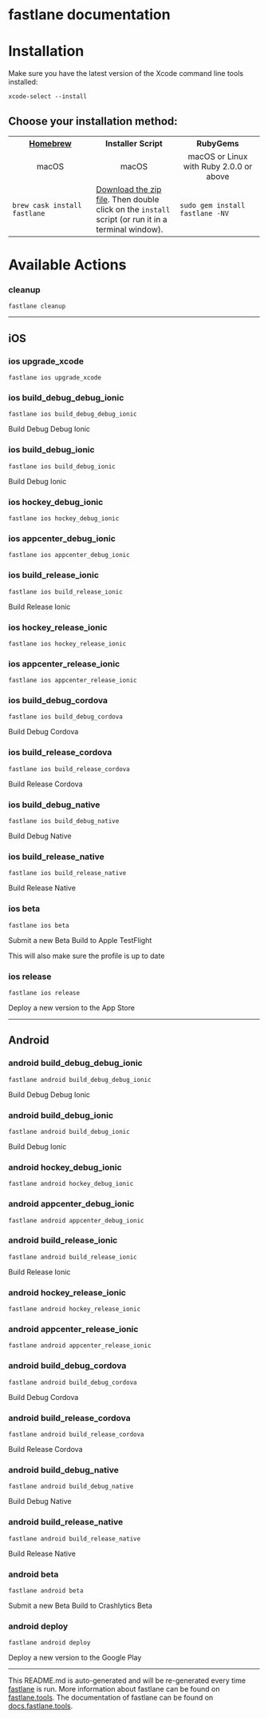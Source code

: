 fastlane documentation
================
# Installation

Make sure you have the latest version of the Xcode command line tools installed:

```
xcode-select --install
```

## Choose your installation method:

<table width="100%" >
<tr>
<th width="33%"><a href="http://brew.sh">Homebrew</a></th>
<th width="33%">Installer Script</th>
<th width="33%">RubyGems</th>
</tr>
<tr>
<td width="33%" align="center">macOS</td>
<td width="33%" align="center">macOS</td>
<td width="33%" align="center">macOS or Linux with Ruby 2.0.0 or above</td>
</tr>
<tr>
<td width="33%"><code>brew cask install fastlane</code></td>
<td width="33%"><a href="https://download.fastlane.tools">Download the zip file</a>. Then double click on the <code>install</code> script (or run it in a terminal window).</td>
<td width="33%"><code>sudo gem install fastlane -NV</code></td>
</tr>
</table>

# Available Actions
### cleanup
```
fastlane cleanup
```


----

## iOS
### ios upgrade_xcode
```
fastlane ios upgrade_xcode
```

### ios build_debug_debug_ionic
```
fastlane ios build_debug_debug_ionic
```
Build Debug Debug Ionic
### ios build_debug_ionic
```
fastlane ios build_debug_ionic
```
Build Debug Ionic
### ios hockey_debug_ionic
```
fastlane ios hockey_debug_ionic
```

### ios appcenter_debug_ionic
```
fastlane ios appcenter_debug_ionic
```

### ios build_release_ionic
```
fastlane ios build_release_ionic
```
Build Release Ionic
### ios hockey_release_ionic
```
fastlane ios hockey_release_ionic
```

### ios appcenter_release_ionic
```
fastlane ios appcenter_release_ionic
```

### ios build_debug_cordova
```
fastlane ios build_debug_cordova
```
Build Debug Cordova
### ios build_release_cordova
```
fastlane ios build_release_cordova
```
Build Release Cordova
### ios build_debug_native
```
fastlane ios build_debug_native
```
Build Debug Native
### ios build_release_native
```
fastlane ios build_release_native
```
Build Release Native
### ios beta
```
fastlane ios beta
```
Submit a new Beta Build to Apple TestFlight

This will also make sure the profile is up to date
### ios release
```
fastlane ios release
```
Deploy a new version to the App Store

----

## Android
### android build_debug_debug_ionic
```
fastlane android build_debug_debug_ionic
```
Build Debug Debug Ionic
### android build_debug_ionic
```
fastlane android build_debug_ionic
```
Build Debug Ionic
### android hockey_debug_ionic
```
fastlane android hockey_debug_ionic
```

### android appcenter_debug_ionic
```
fastlane android appcenter_debug_ionic
```

### android build_release_ionic
```
fastlane android build_release_ionic
```
Build Release Ionic
### android hockey_release_ionic
```
fastlane android hockey_release_ionic
```

### android appcenter_release_ionic
```
fastlane android appcenter_release_ionic
```

### android build_debug_cordova
```
fastlane android build_debug_cordova
```
Build Debug Cordova
### android build_release_cordova
```
fastlane android build_release_cordova
```
Build Release Cordova
### android build_debug_native
```
fastlane android build_debug_native
```
Build Debug Native
### android build_release_native
```
fastlane android build_release_native
```
Build Release Native
### android beta
```
fastlane android beta
```
Submit a new Beta Build to Crashlytics Beta
### android deploy
```
fastlane android deploy
```
Deploy a new version to the Google Play

----

This README.md is auto-generated and will be re-generated every time [fastlane](https://fastlane.tools) is run.
More information about fastlane can be found on [fastlane.tools](https://fastlane.tools).
The documentation of fastlane can be found on [docs.fastlane.tools](https://docs.fastlane.tools).
